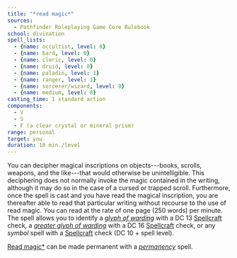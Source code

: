 ```yaml
---
title: "*read magic*"
sources:
  - Pathfinder Roleplaying Game Core Rulebook
school: divination
spell_lists:
  - {name: occultist, level: 0}
  - {name: bard, level: 0}
  - {name: cleric, level: 0}
  - {name: druid, level: 0}
  - {name: paladin, level: 1}
  - {name: ranger, level: 1}
  - {name: sorcerer/wizard, level: 0}
  - {name: medium, level: 0}
casting_time: 1 standard action
components:
  - V
  - S
  - F (a clear crystal or mineral prism)
range: personal
target: you
duration: 10 min./level
---
```


You can decipher magical inscriptions on objects---books, scrolls, weapons, and the like---that would otherwise be unintelligible. This deciphering does not normally invoke the magic contained in the writing, although it may do so in the case of a cursed or trapped scroll. Furthermore, once the spell is cast
and you have read the magical inscription, you are thereafter able to read that particular writing without recourse to the use of read magic. You can read at the rate of one page (250 words) per minute. The spell allows you to identify a [*glyph of warding*](/spells/glyph-of-warding/) with a DC 13 [Spellcraft](/skills/spellcraft/) check, a [*greater glyph of warding*](/spells/greater-glyph-of-warding/) with a DC 16 [Spellcraft](/skills/spellcraft/) check, or any *symbol* spell with a [Spellcraft](/skills/spellcraft/) check (DC 10 + spell level).

[Read magic*](/spells/read-magic/) can be made permanent with a [*permanency*](/spells/permanency/) spell.

